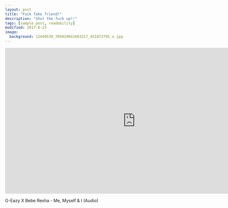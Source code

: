 ```yaml
---
layout: post
title: "Fuck fake friend!"
description: "Shut the fuck up!!"
tags: [sample post, readability]
modified: 2017-6-23
image:
  background: 12449539_785019641603217_451873795_o.jpg
---
```


<iframe width="854" height="480" src="https://www.youtube.com/embed/K533gW3boIY" frameborder="0" allowfullscreen></iframe>

G-Eazy X Bebe Rexha - Me, Myself & I (Audio)
